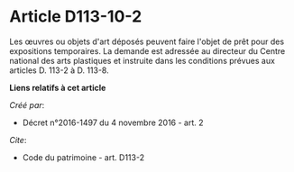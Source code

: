 # Article D113-10-2

Les œuvres ou objets d'art déposés peuvent faire l'objet de prêt pour des expositions temporaires. La demande est adressée au
directeur du Centre national des arts plastiques et instruite dans les conditions prévues aux articles D. 113-2 à D. 113-8.

**Liens relatifs à cet article**

_Créé par_:

  - Décret n°2016-1497 du 4 novembre 2016 - art. 2

_Cite_:

  - Code du patrimoine - art. D113-2
